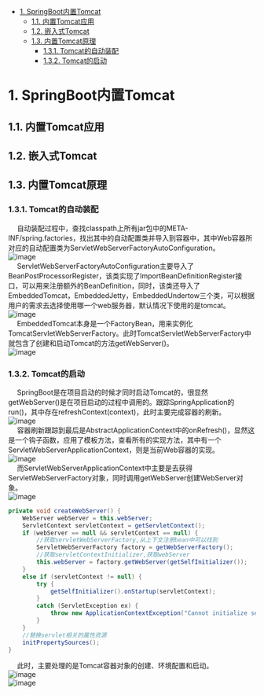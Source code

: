 

<!-- TOC -->

- [1. SpringBoot内置Tomcat](#1-springboot内置tomcat)
    - [1.1. 内置Tomcat应用](#11-内置tomcat应用)
    - [1.2. 嵌入式Tomcat](#12-嵌入式tomcat)
    - [1.3. 内置Tomcat原理](#13-内置tomcat原理)
        - [1.3.1. Tomcat的自动装配](#131-tomcat的自动装配)
        - [1.3.2. Tomcat的启动](#132-tomcat的启动)

<!-- /TOC -->

# 1. SpringBoot内置Tomcat
<!--
SpringBoot内嵌Tomcat的实现原理解析
https://blog.csdn.net/lveex/article/details/108942707?utm_medium=distribute.pc_relevant.none-task-blog-BlogCommendFromMachineLearnPai2-1.control&depth_1-utm_source=distribute.pc_relevant.none-task-blog-BlogCommendFromMachineLearnPai2-1.control 
SpringBoot内置tomcat启动原理
https://www.cnblogs.com/sword-successful/p/11383723.html
-->

<!-- 
~~
Spring Boot 内嵌Tomcat启动原理
https://blog.csdn.net/weixin_42440154/article/details/104943010
-->

## 1.1. 内置Tomcat应用  
<!-- 
https://www.cnblogs.com/sword-successful/p/11383723.html
-->

## 1.2. 嵌入式Tomcat  
<!-- 
https://blog.csdn.net/the_one_and_only/article/details/105177506
-->

## 1.3. 内置Tomcat原理  
### 1.3.1. Tomcat的自动装配  
&emsp; 自动装配过程中，查找classpath上所有jar包中的META-INF/spring.factories，找出其中的自动配置类并导入到容器中，其中Web容器所对应的自动配置类为ServletWebServerFactoryAutoConfiguration。  
![image](https://gitee.com/wt1814/pic-host/raw/master/images/microService/boot/boot-1.png)  
&emsp; ServletWebServerFactoryAutoConfiguration主要导入了BeanPostProcessorRegister，该类实现了ImportBeanDefinitionRegister接口，可以用来注册额外的BeanDefinition，同时，该类还导入了EmbeddedTomcat，EmbeddedJetty，EmbeddedUndertow三个类，可以根据用户的需求去选择使用哪一个web服务器，默认情况下使用的是tomcat。    
![image](https://gitee.com/wt1814/pic-host/raw/master/images/microService/boot/boot-2.png)  
&emsp; EmbeddedTomcat本身是一个FactoryBean，用来实例化TomcatServletWebServerFactory。此时TomcatServletWebServerFactory中就包含了创建和启动Tomcat的方法getWebServer()。  
![image](https://gitee.com/wt1814/pic-host/raw/master/images/microService/boot/boot-3.png)  

### 1.3.2. Tomcat的启动  
&emsp; SpringBoot是在项目启动的时候才同时启动Tomcat的，很显然getWebServer()是在项目启动的过程中调用的。跟踪SpringApplication的run()，其中存在refreshContext(context)，此时主要完成容器的刷新。  
![image](https://gitee.com/wt1814/pic-host/raw/master/images/microService/boot/boot-4.png)  
&emsp; 容器刷新跟踪到最后是AbstractApplicationContext中的onRefresh()，显然这是一个钩子函数，应用了模板方法，查看所有的实现方法，其中有一个ServletWebServerApplicationContext，则是当前Web容器的实现。  
![image](https://gitee.com/wt1814/pic-host/raw/master/images/microService/boot/boot-5.png)  
&emsp; 而ServletWebServerApplicationContext中主要是去获得ServletWebServerFactory对象，同时调用getWebServer创建WebServer对象。  
![image](https://gitee.com/wt1814/pic-host/raw/master/images/microService/boot/boot-6.png)  

```java
private void createWebServer() {
	WebServer webServer = this.webServer;
	ServletContext servletContext = getServletContext();
	if (webServer == null && servletContext == null) {
        //获取servletWebServerFactory,从上下文注册bean中可以找到
		ServletWebServerFactory factory = getWebServerFactory();
        //获取servletContextInitializer,获取webServer
		this.webServer = factory.getWebServer(getSelfInitializer());
	}
	else if (servletContext != null) {
		try {
			getSelfInitializer().onStartup(servletContext);
		}
		catch (ServletException ex) {
			throw new ApplicationContextException("Cannot initialize servlet context", ex);
		}
	}
    //替换servlet相关的属性资源
	initPropertySources();
}
```

&emsp; 此时，主要处理的是Tomcat容器对象的创建、环境配置和启动。  
![image](https://gitee.com/wt1814/pic-host/raw/master/images/microService/boot/boot-7.png)  
![image](https://gitee.com/wt1814/pic-host/raw/master/images/microService/boot/boot-8.png)  


<!-- 

1.3.3. 获取tomcat的bean的实例对象  
**ServletWebServerApplicationContext**  

```java
protected ServletWebServerFactory getWebServerFactory() {
    // Use bean names so that we don't consider the hierarchy
    String[] beanNames = getBeanFactory().getBeanNamesForType(ServletWebServerFactory.class);
    if (beanNames.length == 0) {
        throw new ApplicationContextException("Unable to start ServletWebServerApplicationContext due to missing "
                + "ServletWebServerFactory bean.");
    }
    if (beanNames.length > 1) {
        throw new ApplicationContextException("Unable to start ServletWebServerApplicationContext due to multiple "
                + "ServletWebServerFactory beans : " + StringUtils.arrayToCommaDelimitedString(beanNames));
    }
    return getBeanFactory().getBean(beanNames[0], ServletWebServerFactory.class);
}
```

```java
protected ServletWebServerFactory getWebServerFactory() {
    // Use bean names so that we don't consider the hierarchy
    String[] beanNames = getBeanFactory().getBeanNamesForType(ServletWebServerFactory.class);
    if (beanNames.length == 0) {
        throw new ApplicationContextException("Unable to start ServletWebServerApplicationContext due to missing "
                + "ServletWebServerFactory bean.");
    }
    if (beanNames.length > 1) {
        throw new ApplicationContextException("Unable to start ServletWebServerApplicationContext due to multiple "
                + "ServletWebServerFactory beans : " + StringUtils.arrayToCommaDelimitedString(beanNames));
    }
    return getBeanFactory().getBean(beanNames[0], ServletWebServerFactory.class);
}
```

**DefaultListableBeanFactoryf**

```java
/*
第一个参数type表示要查找的类型
第二个参数表示是否考虑非单例bean
第三个参数表示是否允许提早初始化
*/
@Override
public String[] getBeanNamesForType(@Nullable Class<?> type, boolean includeNonSingletons, boolean allowEagerInit) {
    //配置还未被冻结或者类型为null或者不允许早期初始化
    if (!isConfigurationFrozen() || type == null || !allowEagerInit) {
        return doGetBeanNamesForType(ResolvableType.forRawClass(type), includeNonSingletons, allowEagerInit);
    }
    //此处注意isConfigurationFrozen为false的时候表示beanDefinition可能还会发生更改和添加，所以不能进行缓存，如果允许非单例bean，那么从保存所有bean的集合中获取，否则从单例bean中获取
    Map<Class<?>, String[]> cache =
            (includeNonSingletons ? this.allBeanNamesByType : this.singletonBeanNamesByType);
    String[] resolvedBeanNames = cache.get(type);
    if (resolvedBeanNames != null) {
        return resolvedBeanNames;
    }
    //如果缓存中没有获取到，那么只能重新获取，获取到之后就存入缓存
    resolvedBeanNames = doGetBeanNamesForType(ResolvableType.forRawClass(type), includeNonSingletons, true);
    if (ClassUtils.isCacheSafe(type, getBeanClassLoader())) {
        cache.put(type, resolvedBeanNames);
    }
    return resolvedBeanNames;
}
```

```jva
private String[] doGetBeanNamesForType(ResolvableType type, boolean includeNonSingletons, boolean allowEagerInit) {
    List<String> result = new ArrayList<>();

    // Check all bean definitions.
    for (String beanName : this.beanDefinitionNames) {
        // Only consider bean as eligible if the bean name
        // is not defined as alias for some other bean.
        //如果时别名则跳过（当前集合会保存所有的主beanname，并且不会保存别名，别名由beanfactory中别名map维护）
        if (!isAlias(beanName)) {
            try {
                //获取合并的beandefinition，合并的beandefinition是指spring整合了父beandefinition的属性，将其beandefinition编程了rootBeanDefinition
                RootBeanDefinition mbd = getMergedLocalBeanDefinition(beanName);
                // Only check bean definition if it is complete.
                //抽象的beandefinition是不做考虑，抽象的就是拿来继承的，如果允许早期初始化，那么直接短路，进入方法体，如果不允许早期初始化，那么需要进一步判断，如果是不允许早期初始化的，并且beanClass已经被加载或者它是可以早期初始化的，那么如果当前bean是工厂bean，并且指定的bean又是工厂那么这个bean就必须被早期初始化，也就是说就不符合我们制定的allowEagerInit为false的情况，直接跳过

                if (!mbd.isAbstract() && (allowEagerInit ||
                        (mbd.hasBeanClass() || !mbd.isLazyInit() || isAllowEagerClassLoading()) &&
                                !requiresEagerInitForType(mbd.getFactoryBeanName()))) {
                    //如果当前bean是工厂bean
                    boolean isFactoryBean = isFactoryBean(beanName, mbd);
                    //如果允许早期初始化，那么基本上会调用最后的isTypeMatch方法，这个方法会导致工厂的实例化，但是当前不允许进行早期实例化在不允许早期实例化的情况下，如果当前bean是工厂bean，那么它只能在已经被创建的情况下调用isTypeMatch进行匹配判断否则只能宣告匹配失败，返回false
                    BeanDefinitionHolder dbd = mbd.getDecoratedDefinition();
                    boolean matchFound = false;
                    boolean allowFactoryBeanInit = allowEagerInit || containsSingleton(beanName);
                    boolean isNonLazyDecorated = dbd != null && !mbd.isLazyInit();
                    if (!isFactoryBean) {
                        if (includeNonSingletons || isSingleton(beanName, mbd, dbd)) {
                            matchFound = isTypeMatch(beanName, type, allowFactoryBeanInit);
                        }
                    }
                    else  {
                        //如果没有匹配到并且他是个工厂bean，那么加上&前缀，表示要获取factorybean类型的bean
                        if (includeNonSingletons || isNonLazyDecorated ||
                                (allowFactoryBeanInit && isSingleton(beanName, mbd, dbd))) {
                            matchFound = isTypeMatch(beanName, type, allowFactoryBeanInit);
                        }
                        if (!matchFound) {
                            // In case of FactoryBean, try to match FactoryBean instance itself next.
                            beanName = FACTORY_BEAN_PREFIX + beanName;
                            matchFound = isTypeMatch(beanName, type, allowFactoryBeanInit);
                        }
                    }
                    //找到便记录到result集合中，等待返回
                    if (matchFound) {
                        result.add(beanName);
                    }
                }
            }
            catch (CannotLoadBeanClassException | BeanDefinitionStoreException ex) {
                if (allowEagerInit) {
                    throw ex;
                }
                // Probably a placeholder: let's ignore it for type matching purposes.
                LogMessage message = (ex instanceof CannotLoadBeanClassException) ?
                        LogMessage.format("Ignoring bean class loading failure for bean '%s'", beanName) :
                        LogMessage.format("Ignoring unresolvable metadata in bean definition '%s'", beanName);
                logger.trace(message, ex);
                onSuppressedException(ex);
            }
        }
    }
// Check manually registered singletons too.
//从单例注册集合中获取，这个单例集合石保存spring内部注入的单例对象，他们的特点就是没有beanDefinition
    for (String beanName : this.manualSingletonNames) {
        try {
            // In case of FactoryBean, match object created by FactoryBean.
            //如果是工厂bean,那么调用其getObjectType去匹配是否符合指定类型
            if (isFactoryBean(beanName)) {
                if ((includeNonSingletons || isSingleton(beanName)) && isTypeMatch(beanName, type)) {
                    result.add(beanName);
                    // Match found for this bean: do not match FactoryBean itself anymore.
                    continue;
                }
                // In case of FactoryBean, try to match FactoryBean itself next.
                beanName = FACTORY_BEAN_PREFIX + beanName;
            }
            // Match raw bean instance (might be raw FactoryBean).
            //如果没有匹配成功，那么匹配工厂类
            if (isTypeMatch(beanName, type)) {
                result.add(beanName);
            }
        }
        catch (NoSuchBeanDefinitionException ex) {
            // Shouldn't happen - probably a result of circular reference resolution...
            logger.trace(LogMessage.format("Failed to check manually registered singleton with name '%s'", beanName), ex);
        }
    }

    return StringUtils.toStringArray(result);
}
```

1.3.4. 、tomcat对象的初始化、（ServletWebServerApplicationContext）

```java
private org.springframework.boot.web.servlet.ServletContextInitializer getSelfInitializer() {
		return this::selfInitialize;
	}

private void selfInitialize(ServletContext servletContext) throws ServletException {
    //使用给定的完全加载的servletContext准备WebApplicationContext
	prepareWebApplicationContext(servletContext);
	registerApplicationScope(servletContext);
    //使用给定的BeanFactory注册特定于web的作用域bean（contextParameters,contextAttributes）
	WebApplicationContextUtils.registerEnvironmentBeans(getBeanFactory(), servletContext);
	for (ServletContextInitializer beans : getServletContextInitializerBeans()) {
		beans.onStartup(servletContext);
	}
}
```

1.3.5. 、完成内嵌tomcat的api调用（TomcatServletWebServerFactory）

```java
@Override
public WebServer getWebServer(ServletContextInitializer... initializers) {
	if (this.disableMBeanRegistry) {
		Registry.disableRegistry();
	}
    //完成tomcat的api调用
	Tomcat tomcat = new Tomcat();
	File baseDir = (this.baseDirectory != null) ? this.baseDirectory : createTempDir("tomcat");
	tomcat.setBaseDir(baseDir.getAbsolutePath());
	Connector connector = new Connector(this.protocol);
	connector.setThrowOnFailure(true);
	tomcat.getService().addConnector(connector);
	customizeConnector(connector);
	tomcat.setConnector(connector);
	tomcat.getHost().setAutoDeploy(false);
	configureEngine(tomcat.getEngine());
	for (Connector additionalConnector : this.additionalTomcatConnectors) {
		tomcat.getService().addConnector(additionalConnector);
	}
    //准备tomcatEmbeddedContext并设置到tomcat中
	prepareContext(tomcat.getHost(), initializers);
    //构建tomcatWebServer
	return getTomcatWebServer(tomcat);
}
```

1.3.6. 、获取tomcat服务（TomcatServletWebServerFactory）

```java
protected TomcatWebServer getTomcatWebServer(Tomcat tomcat) {
	return new TomcatWebServer(tomcat, getPort() >= 0);
}
public TomcatWebServer(Tomcat tomcat, boolean autoStart) {
	Assert.notNull(tomcat, "Tomcat Server must not be null");
	this.tomcat = tomcat;
	this.autoStart = autoStart;
    //初始化
	initialize();
}
```

1.3.7. 、完成tomcat的初始化

```java
private void initialize() throws WebServerException {
		logger.info("Tomcat initialized with port(s): " + getPortsDescription(false));
		synchronized (this.monitor) {
			try {
                //engineName拼接instanceId
				addInstanceIdToEngineName();

				Context context = findContext();
				context.addLifecycleListener((event) -> {
					if (context.equals(event.getSource()) && Lifecycle.START_EVENT.equals(event.getType())) {
						// Remove service connectors so that protocol binding doesn't
						// happen when the service is started.
                        //删除Connectors，以便再启动服务时不发生协议绑定
						removeServiceConnectors();
					}
				});

				// Start the server to trigger initialization listeners
                //启动服务触发初始化监听器
				this.tomcat.start();

				// We can re-throw failure exception directly in the main thread
                //在主线程中重新抛出失败异常
				rethrowDeferredStartupExceptions();

				try {
					ContextBindings.bindClassLoader(context, context.getNamingToken(), getClass().getClassLoader());
				}
				catch (NamingException ex) {
					// Naming is not enabled. Continue
				}

				// Unlike Jetty, all Tomcat threads are daemon threads. We create a
				// blocking non-daemon to stop immediate shutdown
                //所有的tomcat线程都是守护线程，我们创建一个阻塞非守护线程来避免立即关闭
				startDaemonAwaitThread();
			}
			catch (Exception ex) {
                //异常停止tomcat
				stopSilently();
				destroySilently();
				throw new WebServerException("Unable to start embedded Tomcat", ex);
			}
		}
	}
-----------------------
    	private void removeServiceConnectors() {
		for (Service service : this.tomcat.getServer().findServices()) {
			Connector[] connectors = service.findConnectors().clone();
            //将将要移除的conntector放到缓存中暂存
			this.serviceConnectors.put(service, connectors);
			for (Connector connector : connectors) {
                //移除connector
				service.removeConnector(connector);
			}
		}
	}
```

1.3.8. 、除了refresh方法之外，在finishRefresh()方法中也对tomcat做了相关的处理（ServletWebServerApplicationContext）

```java
	protected void finishRefresh() {
        //调用父类的finishRefresh方法
		super.finishRefresh();
        //启动webServer
		WebServer webServer = startWebServer();
		if (webServer != null) {
            //发布webServer初始化完成事件
			publishEvent(new ServletWebServerInitializedEvent(webServer, this));
		}
	}
```

1.3.8.0.1. ServletWebServerApplicationContext

```java
	private WebServer startWebServer() {
		WebServer webServer = this.webServer;
		if (webServer != null) {
            //启动webserver
			webServer.start();
		}
		return webServer;
	}
```

**TomcatWebServer**

```java
	public void start() throws WebServerException {
		synchronized (this.monitor) {
			if (this.started) {
				return;
			}
			try {
                //添加之前移除的connector
				addPreviouslyRemovedConnectors();
				Connector connector = this.tomcat.getConnector();
				if (connector != null && this.autoStart) {
                    //延迟加载启动
					performDeferredLoadOnStartup();
				}
                //检查connector启动状态是否为失败，失败抛出异常
				checkThatConnectorsHaveStarted();
				this.started = true;
				logger.info("Tomcat started on port(s): " + getPortsDescription(true) + " with context path '"
						+ getContextPath() + "'");
			}
			catch (ConnectorStartFailedException ex) {
                //异常停止tomcat
				stopSilently();
				throw ex;
			}
			catch (Exception ex) {
				if (findBindException(ex) != null) {
					throw new PortInUseException(this.tomcat.getConnector().getPort());
				}
				throw new WebServerException("Unable to start embedded Tomcat server", ex);
			}
			finally {
				Context context = findContext();
                //context解绑classload
				ContextBindings.unbindClassLoader(context, context.getNamingToken(), getClass().getClassLoader());
			}
		}
	}
```

```java
private void addPreviouslyRemovedConnectors() {
		Service[] services = this.tomcat.getServer().findServices();
		for (Service service : services) {
            //从上面移除connector添加的缓存中取出connector
			Connector[] connectors = this.serviceConnectors.get(service);
			if (connectors != null) {
				for (Connector connector : connectors) {
                    //添加到tomcat service中
					service.addConnector(connector);
					if (!this.autoStart) {
                        //如果不是自动启动，则暂停connector
						stopProtocolHandler(connector);
					}
				}
                //添加完成后移除
				this.serviceConnectors.remove(service);
			}
		}
	}
```

```java
private void performDeferredLoadOnStartup() {
		try {
			for (Container child : this.tomcat.getHost().findChildren()) {
				if (child instanceof TomcatEmbeddedContext) {
                    //延迟加载启动
					((TomcatEmbeddedContext) child).deferredLoadOnStartup();
				}
			}
		}
		catch (Exception ex) {
			if (ex instanceof WebServerException) {
				throw (WebServerException) ex;
			}
			throw new WebServerException("Unable to start embedded Tomcat connectors", ex);
		}
	}
```

```java
	void deferredLoadOnStartup() throws LifecycleException {
		doWithThreadContextClassLoader(getLoader().getClassLoader(),
				() -> getLoadOnStartupWrappers(findChildren()).forEach(this::load));
	}
```

1.3.9. 、应用上下文关闭时会调用tomcat的关闭

在refreshContext中注册一个关闭的钩子函数，而钩子函数可以完成关闭的功能

**ServletWebServerApplicationContext**

```java
	@Override
	protected void onClose() {
		super.onClose();
		stopAndReleaseWebServer();
	}
```

```java
	private void stopAndReleaseWebServer() {
		WebServer webServer = this.webServer;
		if (webServer != null) {
			try {
				webServer.stop();
				this.webServer = null;
			}
			catch (Exception ex) {
				throw new IllegalStateException(ex);
			}
		}
	}
```

**TomcatWebServer**  

```java
@Override
	public void stop() throws WebServerException {
		synchronized (this.monitor) {
			boolean wasStarted = this.started;
			try {
				this.started = false;
				try {
					stopTomcat();
					this.tomcat.destroy();
				}
				catch (LifecycleException ex) {
					// swallow and continue
				}
			}
			catch (Exception ex) {
				throw new WebServerException("Unable to stop embedded Tomcat", ex);
			}
			finally {
				if (wasStarted) {
					containerCounter.decrementAndGet();
				}
			}
		}
	}
```
-->
